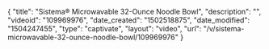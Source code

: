 {
    "title": "Sistema&reg; Microwavable 32-Ounce Noodle Bowl",
    "description": "",
    "videoid": "109969976",
    "date_created": "1502518875",
    "date_modified": "1504247455",
    "type": "captivate",
    "layout": "video",
    "url": "\/v\/sistema-microwavable-32-ounce-noodle-bowl\/109969976"
}